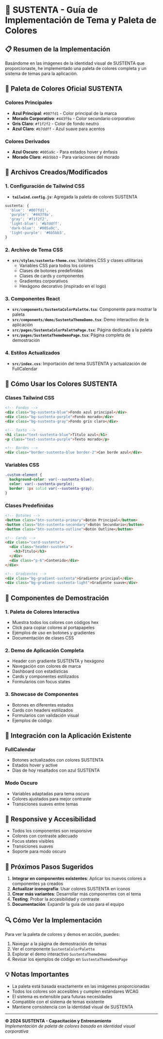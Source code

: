 # 🎨 SUSTENTA - Guía de Implementación de Tema y Paleta de Colores

## 📋 Resumen de la Implementación

Basándome en las imágenes de la identidad visual de SUSTENTA que proporcionaste, he implementado una paleta de colores completa y un sistema de temas para la aplicación.

## 🎯 Paleta de Colores Oficial SUSTENTA

### Colores Principales
- **Azul Principal**: `#007fd1` - Color principal de la marca
- **Morado Corporativo**: `#443f9a` - Color secundario corporativo
- **Gris Claro**: `#f1f2f2` - Color de fondo neutro
- **Azul Claro**: `#b7ddff` - Azul suave para acentos

### Colores Derivados
- **Azul Oscuro**: `#005a9c` - Para estados hover y énfasis
- **Morado Claro**: `#6b5bb3` - Para variaciones del morado

## 📁 Archivos Creados/Modificados

### 1. Configuración de Tailwind CSS
- **`tailwind.config.js`**: Agregada la paleta de colores SUSTENTA
```javascript
sustenta: {
  'blue': '#007fd1',
  'purple': '#443f9a',
  'gray': '#f1f2f2',
  'light-blue': '#b7ddff',
  'dark-blue': '#005a9c',
  'light-purple': '#6b5bb3',
}
```

### 2. Archivo de Tema CSS
- **`src/styles/sustenta-theme.css`**: Variables CSS y clases utilitarias
  - Variables CSS para todos los colores
  - Clases de botones predefinidas
  - Clases de cards y componentes
  - Gradientes corporativos
  - Hexágono decorativo (inspirado en el logo)

### 3. Componentes React
- **`src/components/SustentaColorPalette.tsx`**: Componente para mostrar la paleta
- **`src/components/demo/SustentaThemeDemo.tsx`**: Demo interactivo de la aplicación
- **`src/pages/SustentaColorPalettePage.tsx`**: Página dedicada a la paleta
- **`src/pages/SustentaThemeDemoPage.tsx`**: Página completa de demostración

### 4. Estilos Actualizados
- **`src/index.css`**: Importación del tema SUSTENTA y actualización de FullCalendar

## 🚀 Cómo Usar los Colores SUSTENTA

### Clases Tailwind CSS
```html
<!-- Fondos -->
<div class="bg-sustenta-blue">Fondo azul principal</div>
<div class="bg-sustenta-purple">Fondo morado</div>
<div class="bg-sustenta-gray">Fondo gris claro</div>

<!-- Texto -->
<h1 class="text-sustenta-blue">Título azul</h1>
<p class="text-sustenta-purple">Texto morado</p>

<!-- Bordes -->
<div class="border-sustenta-blue border-2">Con borde azul</div>
```

### Variables CSS
```css
.custom-element {
  background-color: var(--sustenta-blue);
  color: var(--sustenta-purple);
  border: 1px solid var(--sustenta-gray);
}
```

### Clases Predefinidas
```html
<!-- Botones -->
<button class="btn-sustenta-primary">Botón Principal</button>
<button class="btn-sustenta-secondary">Botón Secundario</button>
<button class="btn-sustenta-outline">Botón Outline</button>

<!-- Cards -->
<div class="card-sustenta">
  <div class="header-sustenta">
    <h3>Título</h3>
  </div>
  <div class="p-6">Contenido</div>
</div>

<!-- Gradientes -->
<div class="bg-gradient-sustenta">Gradiente principal</div>
<div class="bg-gradient-sustenta-light">Gradiente suave</div>
```

## 🎨 Componentes de Demostración

### 1. Paleta de Colores Interactiva
- Muestra todos los colores con códigos hex
- Click para copiar colores al portapapeles
- Ejemplos de uso en botones y gradientes
- Documentación de clases CSS

### 2. Demo de Aplicación Completa
- Header con gradiente SUSTENTA y hexágono
- Navegación con colores de marca
- Dashboard con estadísticas
- Cards y componentes estilizados
- Formularios con focus states

### 3. Showcase de Componentes
- Botones en diferentes estados
- Cards con headers estilizados
- Formularios con validación visual
- Ejemplos de código

## 🔧 Integración con la Aplicación Existente

### FullCalendar
- Botones actualizados con colores SUSTENTA
- Estados hover y active
- Días de hoy resaltados con azul SUSTENTA

### Modo Oscuro
- Variables adaptadas para tema oscuro
- Colores ajustados para mejor contraste
- Transiciones suaves entre temas

## 📱 Responsive y Accesibilidad

- Todos los componentes son responsive
- Colores con contraste adecuado
- Focus states visibles
- Transiciones suaves
- Soporte para modo oscuro

## 🎯 Próximos Pasos Sugeridos

1. **Integrar en componentes existentes**: Aplicar los nuevos colores a componentes ya creados
2. **Actualizar iconografía**: Usar colores SUSTENTA en iconos
3. **Crear más variantes**: Desarrollar más componentes con el tema
4. **Testing**: Probar la accesibilidad y contraste
5. **Documentación**: Expandir la guía de uso para el equipo

## 🔍 Cómo Ver la Implementación

Para ver la paleta de colores y demos en acción, puedes:

1. Navegar a la página de demostración de temas
2. Ver el componente `SustentaColorPalette` 
3. Explorar el demo interactivo `SustentaThemeDemo`
4. Revisar los ejemplos de código en `SustentaThemeDemoPage`

## 💡 Notas Importantes

- La paleta está basada exactamente en las imágenes proporcionadas
- Todos los colores son accesibles y cumplen estándares WCAG
- El sistema es extensible para futuras necesidades
- Compatible con el sistema de temas existente
- Mantiene consistencia con la identidad visual de SUSTENTA

---

**© 2024 SUSTENTA - Capacitación y Entrenamiento**  
*Implementación de paleta de colores basada en identidad visual corporativa*
